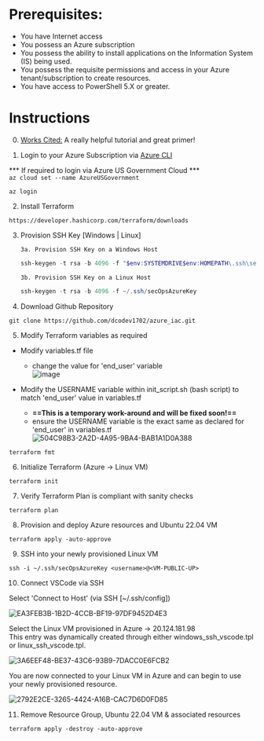 # Prerequisites:
* You have Internet access
* You possess an Azure subscription
* You possess the ability to install applications on the Information System (IS) being used.
* You possess the requisite permissions and access in your Azure tenant/subscription to create resources. 
* You have access to PowerShell 5.X or greater. <br />


# Instructions
0. [Works Cited:](https://www.youtube.com/watch?v=V53AHWun17s) A really helpful tutorial and great primer!

1. Login to your Azure Subscription via
[Azure CLI](https://learn.microsoft.com/en-us/cli/azure/install-azure-cli-windows?tabs=azure-cli)

 
*** If required to login via Azure US Government Cloud *** <br />
    `az cloud set --name AzureUSGovernment`

```code
az login
```

2. Install Terraform
```code
https://developer.hashicorp.com/terraform/downloads
```

3. Provision SSH Key [Windows | Linux] <br />

   `3a. Provision SSH Key on a Windows Host`
   ```PowerShell
   ssh-keygen -t rsa -b 4096 -f "$env:SYSTEMDRIVE$env:HOMEPATH\.ssh\secOpsAzureKey"
   ```
   

   `3b. Provision SSH Key on a Linux Host`
    ```PowerShell
    ssh-keygen -t rsa -b 4096 -f ~/.ssh/secOpsAzureKey
    ```


4. Download Github Repository
```code
git clone https://github.com/dcodev1702/azure_iac.git
```

5. Modify Terraform variables as required

* Modify variables.tf file  <br />
  - change the value for 'end_user' variable <br />
  ![image](https://user-images.githubusercontent.com/32214072/233409779-06ab855e-7536-4088-8372-1b4f3df37b18.png)

* Modify the USERNAME variable within init_script.sh (bash script) to match 'end_user' value in variables.tf
  - **==This is a temporary work-around and will be fixed soon!==**
  - ensure the USERNAME variable is the exact same as declared for 'end_user' in variables.tf
  ![504C98B3-2A2D-4A95-9BA4-BAB1A1D0A388](https://github.com/dcodev1702/azure_iac/assets/32214072/43ee81ba-5fde-4899-ac61-2c630c4a544e)


```code    
terraform fmt
```

6. Initialize Terraform (Azure -> Linux VM)
```code
terraform init
```

7. Verify Terraform Plan is compliant with sanity checks
```code
terraform plan
```

8. Provision and deploy Azure resources and Ubuntu 22.04 VM
```code
terraform apply -auto-approve
```

9. SSH into your newly provisioned Linux VM
```code
ssh -i ~/.ssh/secOpsAzureKey <username>@<VM-PUBLIC-UP>
```

10. Connect VSCode via SSH

Select 'Connect to Host' (via SSH [~/.ssh/config])

![EA3FEB3B-1B2D-4CCB-BF19-97DF9452D4E3](https://user-images.githubusercontent.com/32214072/233232097-a908be86-eaad-4bcc-9879-6d3364b4b73f.jpeg)


Select the Linux VM provisioned in Azure -> 20.124.181.98 <br />
This entry was dynamically created through either windows_ssh_vscode.tpl or linux_ssh_vscode.tpl.

![3A6EEF48-BE37-43C6-93B9-7DACC0E6FCB2](https://user-images.githubusercontent.com/32214072/233232706-930d7fbb-7659-46de-9a10-f3e36bac5984.jpeg)


You are now connected to your Linux VM in Azure and can begin to use your newly provisioned resource.

![2792E2CE-3265-4424-A16B-CAC7D6D0FD85](https://user-images.githubusercontent.com/32214072/233232959-86daf19a-796f-4451-b788-212144beb4c7.jpeg)


11. Remove Resource Group, Ubuntu 22.04 VM & associated resources
```code
terraform apply -destroy -auto-approve
```
